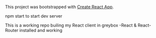 This project was bootstrapped with [Create React App](https://github.com/facebookincubator/create-react-app).


npm start to start dev server

This is a working repo builing my React client in greybox
  -React & React-Router installed and working
